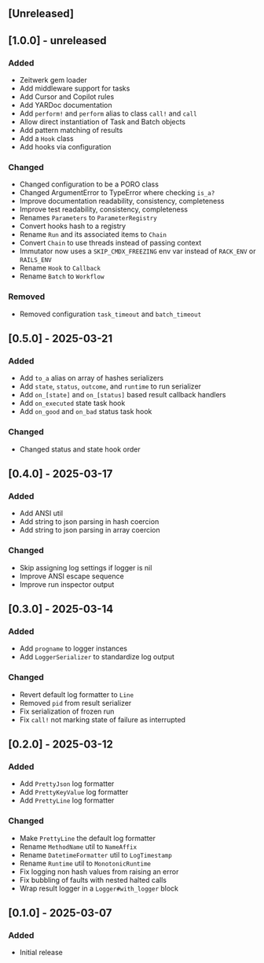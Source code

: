 ## [Unreleased]

## [1.0.0] - unreleased

### Added
- Zeitwerk gem loader
- Add middleware support for tasks
- Add Cursor and Copilot rules
- Add YARDoc documentation
- Add `perform!` and `perform` alias to class `call!` and `call`
- Allow direct instantiation of Task and Batch objects
- Add pattern matching of results
- Add a `Hook` class
- Add hooks via configuration
### Changed
- Changed configuration to be a PORO class
- Changed ArgumentError to TypeError where checking `is_a?`
- Improve documentation readability, consistency, completeness
- Improve test readability, consistency, completeness
- Renames `Parameters` to `ParameterRegistry`
- Convert hooks hash to a registry
- Rename `Run` and its associated items to `Chain`
- Convert `Chain` to use threads instead of passing context
- Immutator now uses a `SKIP_CMDX_FREEZING` env var instead of `RACK_ENV` or `RAILS_ENV`
- Rename `Hook` to `Callback`
- Rename `Batch` to `Workflow`
### Removed
- Removed configuration `task_timeout` and `batch_timeout`

## [0.5.0] - 2025-03-21

### Added
- Add `to_a` alias on array of hashes serializers
- Add `state`, `status`, `outcome`, and `runtime` to run serializer
- Add `on_[state]` and `on_[status]` based result callback handlers
- Add `on_executed` state task hook
- Add `on_good` and `on_bad` status task hook
### Changed
- Changed status and state hook order

## [0.4.0] - 2025-03-17

### Added
- Add ANSI util
- Add string to json parsing in hash coercion
- Add string to json parsing in array coercion
### Changed
- Skip assigning log settings if logger is nil
- Improve ANSI escape sequence
- Improve run inspector output

## [0.3.0] - 2025-03-14

### Added
- Add `progname` to logger instances
- Add `LoggerSerializer` to standardize log output
### Changed
- Revert default log formatter to `Line`
- Removed `pid` from result serializer
- Fix serialization of frozen run
- Fix `call!` not marking state of failure as interrupted

## [0.2.0] - 2025-03-12

### Added
- Add `PrettyJson` log formatter
- Add `PrettyKeyValue` log formatter
- Add `PrettyLine` log formatter
### Changed
- Make `PrettyLine` the default log formatter
- Rename `MethodName` util to `NameAffix`
- Rename `DatetimeFormatter` util to `LogTimestamp`
- Rename `Runtime` util to `MonotonicRuntime`
- Fix logging non hash values from raising an error
- Fix bubbling of faults with nested halted calls
- Wrap result logger in a `Logger#with_logger` block

## [0.1.0] - 2025-03-07

### Added
- Initial release

